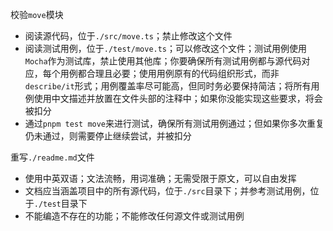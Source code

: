 校验`move`模块

- 阅读源代码，位于`./src/move.ts`；禁止修改这个文件
- 阅读测试用例，位于`./test/move.ts`；可以修改这个文件；测试用例使用`Mocha`作为测试库，禁止使用其他库；你要确保所有测试用例都与源代码对应，每个用例都合理且必要；使用用例原有的代码组织形式，而非`describe/it`形式；用例覆盖率尽可能高，但同时务必要保持简洁；将所有用例使用中文描述并放置在文件头部的注释中；如果你没能实现这些要求，将会被扣分
- 通过`pnpm test move`来进行测试，确保所有测试用例通过；但如果你多次重复仍未通过，则需要停止继续尝试，并被扣分

重写`./readme.md`文件

- 使用中英双语；文法流畅，用词准确；无需受限于原文，可以自由发挥
- 文档应当涵盖项目中的所有源代码，位于`./src`目录下；并参考测试用例，位于`./test`目录下
- 不能编造不存在的功能；不能修改任何源文件或测试用例
